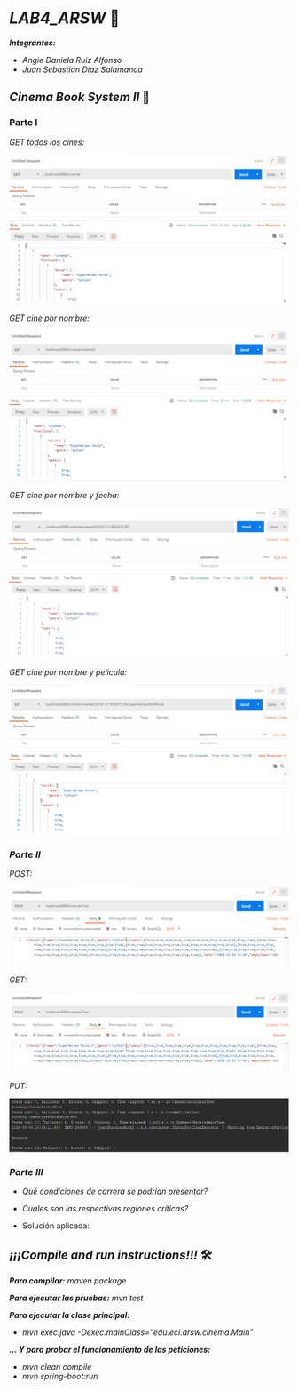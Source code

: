 # _LAB4_ARSW_ 🚀
**_Integrantes:_**


* _Angie Daniela Ruiz Alfonso_
* _Juan Sebastian Díaz Salamanca_ 
## _Cinema Book System II_ 🎥
### Parte I
_GET todos los cines:_


![alt text](https://raw.githubusercontent.com/angiedanielar/LAB4_ARSW/master/img/1.png)


_GET cine por nombre:_


![alt text](https://raw.githubusercontent.com/angiedanielar/LAB4_ARSW/master/img/2.png)


_GET cine por nombre y fecha:_


![alt text](https://raw.githubusercontent.com/angiedanielar/LAB4_ARSW/master/img/3.png)


_GET cine por nombre y pelicula:_


![alt text](https://raw.githubusercontent.com/angiedanielar/LAB4_ARSW/master/img/4.png)
### _Parte II_
_POST:_


![alt text](https://raw.githubusercontent.com/angiedanielar/LAB4_ARSW/master/img/5.png)


_GET:_


![alt text](https://raw.githubusercontent.com/angiedanielar/LAB4_ARSW/master/img/5.png)


_PUT:_


![alt text](https://raw.githubusercontent.com/angiedanielar/LAB4_ARSW/master/img/7.png)
### _Parte III_
  * _Qué condiciones de carrera se podrían presentar?_
  
  
  * _Cuales son las respectivas regiones críticas?_
  
  
  * Solución aplicada:
## _¡¡¡Compile and run instructions!!!_ 🛠️
**_Para compilar:_**
_maven package_


**_Para ejecutar las pruebas:_**
_mvn test_


**_Para ejecutar la clase principal:_** 
 * _mvn exec:java -Dexec.mainClass="edu.eci.arsw.cinema.Main"_
 
 
 **_... Y para probar el funcionamiento de las peticiones:_**
 * _mvn clean compile_
 * _mvn spring-boot:run_
